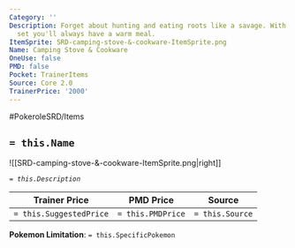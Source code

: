 ```yaml
---
Category: ''
Description: Forget about hunting and eating roots like a savage. With this luxury
  set you'll always have a warm meal.
ItemSprite: SRD-camping-stove-&-cookware-ItemSprite.png
Name: Camping Stove & Cookware
OneUse: false
PMD: false
Pocket: TrainerItems
Source: Core 2.0
TrainerPrice: '2000'
---
```


#PokeroleSRD/Items

## `= this.Name`

![[SRD-camping-stove-&-cookware-ItemSprite.png|right]]

*`= this.Description`*

| Trainer Price           | PMD Price         | Source | 
| ----------------------- | ----------------- | ------ |
| `= this.SuggestedPrice` | `= this.PMDPrice` | `= this.Source`

**Pokemon Limitation**: `= this.SpecificPokemon`
